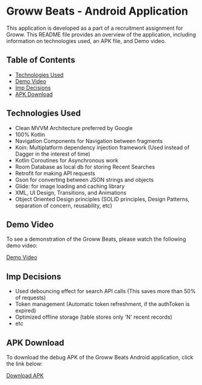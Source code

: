 # Groww Beats - Android Application

This application is developed as a part of a recruitment assignment for Groww.
This README file provides an overview of the application, including information on technologies used, an APK file, and Demo video.

## Table of Contents

- [Technologies Used](#technologies-used)
- [Demo Video](#demo-video)
- [Imp Decisions](#decisions)
- [APK Download](#apk-download)

## Technologies Used

- Clean MVVM Architecture preferred by Google
- 100% Kotlin
- Navigation Components for Navigation between fragments
- Koin: Multiplatform dependency injection framework (Used instead of Dagger in the interest of time)
- Kotlin Coroutines for Asynchronous work
- Room Database as local db for storing Recent Searches
- Retrofit for making API requests
- Gson for converting between JSON strings and objects
- Glide: for image loading and caching library
- XML, UI Design, Transitions, and Animations
- Object Oriented Design principles (SOLID principles, Design Patterns, separation of concern, reusability, etc)

## Demo Video

To see a demonstration of the Groww Beats, please watch the following demo video:

[Demo Video](https://drive.google.com/file/d/1GnUZS4UNx1JEgBB23IqLxSsfMBSBkkRY/view?usp=sharing)

## Imp Decisions

- Used debouncing effect for search API calls (This saves more than 50% of requests)
- Token management (Automatic token refreshment, if the authToken is expired)
- Optimized offline storage (table stores only 'N' recent records)
- etc

## APK Download

To download the debug APK of the Groww Beats Android application, click the link below:

[Download APK](https://drive.google.com/file/d/1KmteEtROvm3MuX-0IFf1OFwCyorl7rkC/view?usp=sharing)
